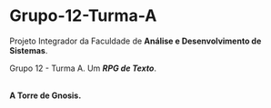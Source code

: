 # Grupo-12-Turma-A
Projeto Integrador da Faculdade de <strong>Análise e Desenvolvimento de Sistemas</strong>.
<p> Grupo 12 - Turma A. Um <em><strong>RPG de Texto</strong></em>. </p>
<p><br>
<strong>A Torre de Gnosis.</strong>
</p>